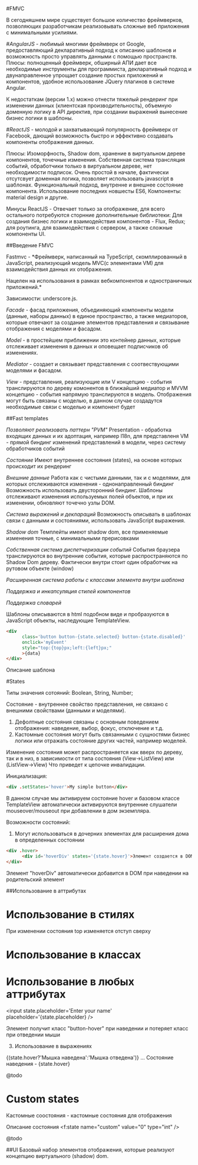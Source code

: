 #FMVC


В сегодняшнем мире существует большое количество фреймверков,
позволяющих разработчикам реализовывать сложные веб приложения с минимальными усилиями.


#*AngularJS* - любимый многими фреймверк от Google,
предоставляющий декларативный подход к описанию шаблонов и возможность просто управлять данными с помощью пространств.
Плюсы:
полноценный фреймверк, обширный АПИ дает все необходимые инструменты для программиста,
декларативный подход и двунаправленное упрощает создание простых приложений и компонентов,
удобное использование JQuery плагинов в системе Angular.

К недостаткам (версии 1.x) можно отнести тяжелый рендеринг при изменении данных (клиентская производительность),
объемную доменную логику в API директив, при создании выражений вынесение бизнес логики в шаблоны.

#*ReactJS* - молодой и захватывающий популярность фреймверк от Facebook,
дающий возможность быстро и эффективно создавать компоненты отображения данных.

Плюсы:
Изоморфность,
Shadow dom, хранение в виртуальном дереве компонентов, точечные изменения.
Собственная система трансляция событий, обработчики только в виртуальном дереве, нет необходимости подписок.
Очень простой в начале, фактически отсутсвует доменная логика, позволяет использовать javascript в шаблонах.
Функциональный подход, внутренне и внешнее состояние компонента.
Использование последних новшесты ES6,
Компоненты: material design и другие.

Минусы ReactJS -
Отвечает только за отображение, для всего остального потребуются сторнние дополнительные библиотеки:
Для создания бизнес логики и взаимодействия компонентов - Flux, Redux; для роутинга, для взаимодействия с сервером,
а также сложные компоненты UI.

##Введение FMVC

Fastmvc - *Фреймверк, написанный на TypeScript, скомплированный в JavaScript,
реализующий модель MVC(c элементами VM) для взаимодействия данных их отображения.

Нацелен на использования в рамках вебкомпонентов и одностраничных приложений.*

Зависимости: underscore.js.

*Facade* - фасад приложения, объединяющий компоненты модели (данные, наборы данных) в единое пространство,
а также медиаторов, которые отвечают за создание элементов представления и связывание отображения с моделями и фасадом.

*Model* - в простейшем приближении это контейнер данных, которые отслеживает изменения в данных и оповещает подписчиков об изменениях.

*Mediator* - создает и связывает представления с соотвествующими моделями и фасадом.

*View* - представления, реализующие или V концепцию - события транслируются по дереву комонентов в ближайший медиатор и MVVM концепцию - события напрямую транслируются в модель.
Отображения могут быть связаны с моделью, в данном случае создадутся необходимые связи с моделью и компонент будет

##Fast templates

*Позволяют реализовать паттерн "PVM"*
Presentation - обработка входящих данных и их адоптация, например l18n, для представленя
VM - прямой биндинг изменений представлений в модели, через систему обработчиков событий

*Состояние*
Имеют внутреннее состояния (states), на основе которых происходит их рендеринг

*Внешние данные*
Работа как с чистыми данными, так и с моделями, для которых отслеживаются изменения - однонаправленный биндинг
Возможность использовать двусторонний биндинг.
Шаблоны отслеживают изменения используемых полей объектов, и при их изменении, обновляют точечно узлы DOM.

*Система выражений и деклараций*
Возможность описывать в шаблонах связи с данными и состояниями, использовать JavaScript выражения.

*Shadow dom*
Темплейты имеют shadow dom, все применяемые изменения точные, с минимальными прерисовками

*Собственная система диспетчеризации событий*
События браузера транслируются во внутренние события, которые распространяются по Shadow Dom дереву.
Фактически внутри стоит один обработчик на рутовом объекте (window)

*Расширенная система работы с классами элемента внутри шаблона*

*Поддержка и инкапсуляция стилей компонентов*

*Поддержка словарей*

Шаблоны описываются в html подобном виде и пробразуются в JavaScript объекты, наследующие TemplateView.

```html
<div
      class='button button-{state.selected} button-{state.disabled}'
      onclick='myEvent'
      style="top:{top}px;left:{left}px;"
      >{data}
</div>
```

Описание шаблона


#States

Типы значения сотояний: Boolean, String, Number;

Состояние - внутреннее свойство представления, не связано с внешними свойствами (данными и моделями).

1. Дефолтные состояния связаны с основным поведением отображения: наведение, выбор, фокус, отключение и т.д.
2. Кастомные состояния могут быть связанными с сущностями бизнес логики или отражать состояние других частей, например моделей.

Изменение состояния может распространяется как вверх по дереву, так и в низ, в зависимости от типа состояния (View->ListView) или (ListView->View)
Что приведет к цепочке инвалидации.

Инициализация:

```html
<div .setStates='hover'>My simple button</div>
```
В данном случае мы активируем состояние hover и базовом классе TemplateView автоматически активируются внутренние слушатели mouseover/mouseout при добавлении в дом экземпляра.


Возможности состояний:

1. Могут использоваться в дочерних элементах для расширения дома в определенных состоянии

```html
<div .hover>
      <div id='hoverDiv' states='{state.hover}'>Элемент создается в DOM при наведении мышки</div>
</div>
```

Элемент "hoverDiv" автоматически добавится в DOM при наведении на родительский элемент

##Использование в аттрибутах
  # Использование в стилях
  <div state.top='0' style="top:{state.top}px">При изменении состояния top изменяется отступ сверху</div>

  # Использование в классах
  <div state.hover='false' class='button button-{state.hover}'></div>

  # Использование в любых аттрибутах
  <input state.placeholder='Enter your name' placeholder='{state.placeholder} />


Элемент получит класс "button-hover" при наведении и потеряет класс при отведении мыши

3. Использование в выражениях
<div .hover>
      {(state.hover?'Мышка наведена':'Мышка отведена')} ... Состояние наведения - {state.hover}
</div>




@todo


# Custom states

Кастомные соостояния - кастомные состояния для отображения

Описание состояния
<f:state name="custom" value="0" type="int" />


@todo


##UI
Базовый набор элементов отображения, которые реализуют концепцию виртуального (shadow) dom.





